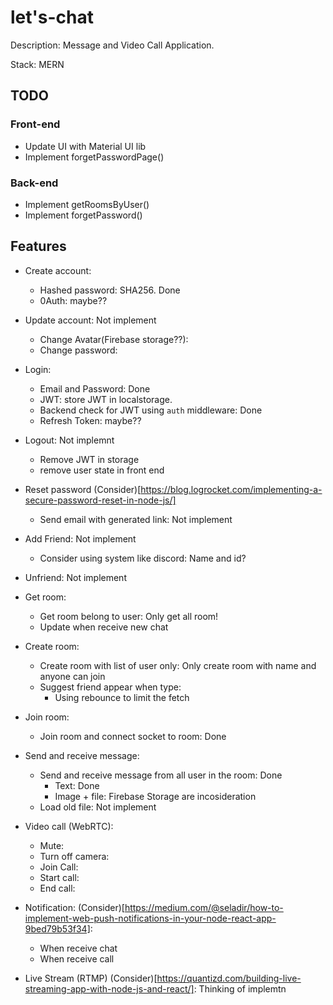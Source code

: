 # let's-chat

Description: Message and Video Call Application.

Stack: MERN

## TODO

### Front-end

- Update UI with Material UI lib
- Implement forgetPasswordPage()

### Back-end

- Implement getRoomsByUser()
- Implement forgetPassword()

## Features

- Create account:

  - Hashed password: SHA256. Done
  - 0Auth: maybe??

- Update account: Not implement

  - Change Avatar(Firebase storage??):
  - Change password:

- Login:

  - Email and Password: Done
  - JWT: store JWT in localstorage.
  - Backend check for JWT using `auth` middleware: Done
  - Refresh Token: maybe??

- Logout: Not implemnt

  - Remove JWT in storage
  - remove user state in front end

- Reset password (Consider)[https://blog.logrocket.com/implementing-a-secure-password-reset-in-node-js/]

  - Send email with generated link: Not implement

- Add Friend: Not implement

  - Consider using system like discord: Name and id?

- Unfriend: Not implement

- Get room:

  - Get room belong to user: Only get all room!
  - Update when receive new chat

- Create room:

  - Create room with list of user only: Only create room with name and anyone can join
  - Suggest friend appear when type:
    - Using rebounce to limit the fetch

- Join room:

  - Join room and connect socket to room: Done

- Send and receive message:

  - Send and receive message from all user in the room: Done
    - Text: Done
    - Image + file: Firebase Storage are incosideration
  - Load old file: Not implement

- Video call (WebRTC):

  - Mute:
  - Turn off camera:
  - Join Call:
  - Start call:
  - End call:

- Notification: (Consider)[https://medium.com/@seladir/how-to-implement-web-push-notifications-in-your-node-react-app-9bed79b53f34]:

  - When receive chat
  - When receive call

- Live Stream (RTMP) (Consider)[https://quantizd.com/building-live-streaming-app-with-node-js-and-react/]: Thinking of implemtn
